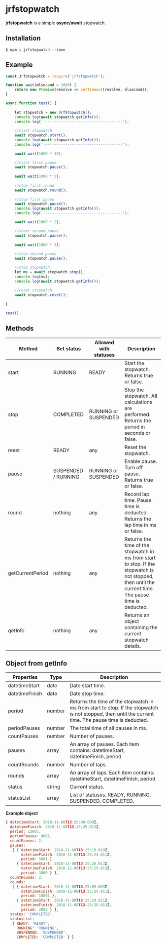 # jrfstopwatch

**jrfstopwatch** is a simple **async/await** stopwatch.

## Installation
```
$ npm i jrfstopwatch --save
```

## Example
```js
const JrfStopwatch = require('jrfstopwatch');

function wait(mlsecond = 1000) {
    return new Promise(resolve => setTimeout(resolve, mlsecond));
}

async function test() {
    
    let stopwatch = new JrfStopwatch();
    console.log(await stopwatch.getInfo());
    console.log('------------------------------------');
    
    //start stopwatch
    await stopwatch.start();
    console.log(await stopwatch.getInfo());
    console.log('------------------------------------');
    
    await wait(1000 * 10);

    //start first pause
    await stopwatch.pause();
    
    await wait(1000 * 5);
    
    //stop first round
    await stopwatch.round();
    
    //stop first pause
    await stopwatch.pause();
    console.log(await stopwatch.getInfo());
    console.log('------------------------------------');

    await wait(1000 * 2);

    //start second pause
    await stopwatch.pause();
    
    await wait(1000 * 3);
    
    //stop second pause
    await stopwatch.pause();

    //stop stopwatch
    let ms = await stopwatch.stop();
    console.log(ms);
    console.log(await stopwatch.getInfo());
    
    //reset stopwatch
    await stopwatch.reset();
    
}

test();
```
## Methods

| Method | Set status | Allowed with statuses | Description |
|--|--|--|--|
| start | RUNNING | READY | Start the stopwatch. Returns true or false. |
| stop | COMPLETED | RUNNING or SUSPENDED | Stop the stopwatch. All calculations are performed. Returns the period in seconds or false. |
| reset | READY | any | Reset the stopwatch. |
| pause | SUSPENDED / RUNNING | RUNNING or SUSPENDED | Enable pause. Turn off pause. Returns true or false. |
| round | nothing | any | Record lap time. Pause time is deducted. Returns the lap time in ms or false. |
| getCurrentPeriod | nothing | any | Returns the time of the stopwatch in ms from start to stop. If the stopwatch is not stopped, then until the current time. The pause time is deducted. |
| getInfo | nothing | any | Returns an object containing the current stopwatch details. |

## Object from getInfo 

| Properties | Type | Description |
|--|--|--|
| datetimeStart | date | Date start time. |
| datetimeFinish | date | Date stop time. |
| period | number | Returns the time of the stopwatch in ms from start to stop. If the stopwatch is not stopped, then until the current time. The pause time is deducted. |
| periodPauses | number | The total time of all pauses in ms. |
| countPauses | number | Number of pauses. |
| pauses | array | An array of pauses. Each item contains: datetimeStart, datetimeFinish, period |
| countRounds | number | Number of laps. |
| rounds | array | An array of laps. Each item contains: datetimeStart, datetimeFinish, period |
| status | string | Current status. |
| statusList | array | List of statuses. READY, RUNNING, SUSPENDED, COMPLETED. |

**Example object**
```js
{ datetimeStart: 2018-11-08T13:25:09.009Z,
  datetimeFinish: 2018-11-08T13:25:29.013Z,
  period: 12003,
  periodPauses: 8001,
  countPauses: 2,
  pauses:
   [ { datetimeStart: 2018-11-08T13:25:19.010Z,
       datetimeFinish: 2018-11-08T13:25:24.011Z,
       period: 5001 },
     { datetimeStart: 2018-11-08T13:25:26.013Z,
       datetimeFinish: 2018-11-08T13:25:29.013Z,
       period: 3000 } ],
  countRounds: 2,
  rounds:
   [ { datetimeStart: 2018-11-08T13:25:09.009Z,
       datetimeFinish: 2018-11-08T13:25:24.011Z,
       period: 10001 },
     { datetimeStart: 2018-11-08T13:25:24.011Z,
       datetimeFinish: 2018-11-08T13:25:29.013Z,
       period: 2002 } ],
  status: 'COMPLETED',
  statusList:
   { READY: 'READY',
     RUNNING: 'RUNNING',
     SUSPENDED: 'SUSPENDED',
     COMPLETED: 'COMPLETED' } }
```

